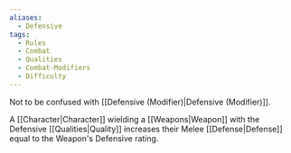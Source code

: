 ```yaml
---
aliases:
  - Defensive
tags:
  - Rules
  - Combat
  - Qualities
  - Combat-Modifiers
  - Difficulty
---
```

Not to be confused with [[Defensive (Modifier)|Defensive (Modifier)]].

A [[Character|Character]] wielding a [[Weapons|Weapon]] with the Defensive [[Qualities|Quality]] increases their Melee [[Defense|Defense]] equal to the Weapon's Defensive rating.